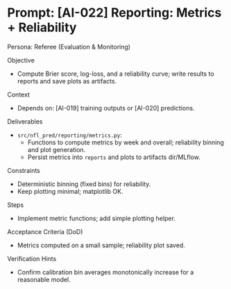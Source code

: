 # Prompt: [AI-022] Reporting: Metrics + Reliability

Persona: Referee (Evaluation & Monitoring)

Objective
- Compute Brier score, log-loss, and a reliability curve; write results to reports and save plots as artifacts.

Context
- Depends on: [AI-019] training outputs or [AI-020] predictions.

Deliverables
- `src/nfl_pred/reporting/metrics.py`:
  - Functions to compute metrics by week and overall; reliability binning and plot generation.
  - Persist metrics into `reports` and plots to artifacts dir/MLflow.

Constraints
- Deterministic binning (fixed bins) for reliability.
- Keep plotting minimal; matplotlib OK.

Steps
- Implement metric functions; add simple plotting helper.

Acceptance Criteria (DoD)
- Metrics computed on a small sample; reliability plot saved.

Verification Hints
- Confirm calibration bin averages monotonically increase for a reasonable model.


